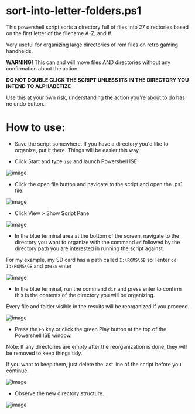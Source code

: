 # sort-into-letter-folders.ps1
This powershell script sorts a directory full of files into 27 directories based on the first letter of the filename A-Z, and #. 

Very useful for organizing large directories of rom files on retro gaming handhelds. 

**WARNING!** This can and will move files AND directories without any confirmation about the action.

**DO NOT DOUBLE CLICK THE SCRIPT UNLESS ITS IN THE DIRECTORY YOU INTEND TO ALPHABETIZE**

Use this at your own risk, understanding the action you're about to do has no undo button.

# How to use:

* Save the script somewhere. If you have a directory you'd like to organize, put it there. Things will be easier this way.

* Click Start and type `ise` and launch Powershell ISE.

![image](https://github.com/user-attachments/assets/aada3909-8057-4834-b8a8-cba285d6c9c9)

* Click the open file button and navigate to the script and open the .ps1 file.

![image](https://github.com/user-attachments/assets/04909251-e2fc-4049-8e29-c656c18487d2)

* Click View > Show Script Pane

![image](https://github.com/user-attachments/assets/3080b06b-1df4-457f-8f45-29ef9eb9ef0c)


* In the blue terminal area at the bottom of the screen, navigate to the directory you want to organize with the command `cd` followed by the directory path you are interested in running the script against.

For my example, my SD card has a path called `I:\ROMS\GB` so I enter `cd I:\ROMS\GB` and press enter

![image](https://github.com/user-attachments/assets/6ef491ad-e87c-4a16-b7cf-eb3121b09fb8)

* In the blue terminal, run the command `dir` and press enter to confirm this is the contents of the directory you will be organizing.

Every file and folder visible in the results will be reorganized if you proceed. 

![image](https://github.com/user-attachments/assets/88ad15f5-3b4a-4ed8-ab36-11583f2014fb)

* Press the `F5` key or click the green Play button at the top of the Powershell ISE window.

Note: If any directories are empty after the reorganization is done, they will be removed to keep things tidy.

If you want to keep them, just delete the last line of the script before you continue. 

![image](https://github.com/user-attachments/assets/8d213016-c59d-48d4-8966-1b8ff655dcf6)

* Observe the new directory structure. 

![image](https://github.com/user-attachments/assets/200ceb5f-e7c5-4806-a43c-4360dabe3b22)
